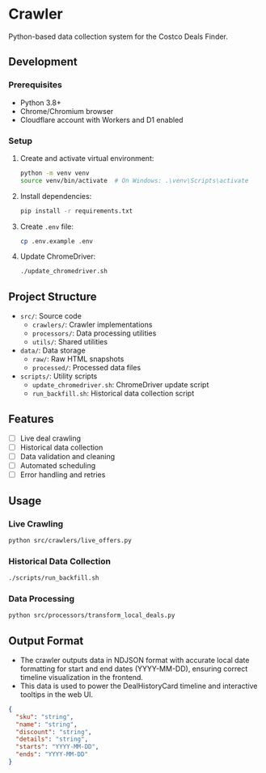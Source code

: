 # Crawler

Python-based data collection system for the Costco Deals Finder.

## Development

### Prerequisites

- Python 3.8+
- Chrome/Chromium browser
- Cloudflare account with Workers and D1 enabled

### Setup

1. Create and activate virtual environment:

   ```bash
   python -m venv venv
   source venv/bin/activate  # On Windows: .\venv\Scripts\activate
   ```

2. Install dependencies:

   ```bash
   pip install -r requirements.txt
   ```

3. Create `.env` file:

   ```bash
   cp .env.example .env
   ```

4. Update ChromeDriver:
   ```bash
   ./update_chromedriver.sh
   ```

## Project Structure

- `src/`: Source code
  - `crawlers/`: Crawler implementations
  - `processors/`: Data processing utilities
  - `utils/`: Shared utilities
- `data/`: Data storage
  - `raw/`: Raw HTML snapshots
  - `processed/`: Processed data files
- `scripts/`: Utility scripts
  - `update_chromedriver.sh`: ChromeDriver update script
  - `run_backfill.sh`: Historical data collection script

## Features

- [ ] Live deal crawling
- [ ] Historical data collection
- [ ] Data validation and cleaning
- [ ] Automated scheduling
- [ ] Error handling and retries

## Usage

### Live Crawling

```bash
python src/crawlers/live_offers.py
```

### Historical Data Collection

```bash
./scripts/run_backfill.sh
```

### Data Processing

```bash
python src/processors/transform_local_deals.py
```

## Output Format

- The crawler outputs data in NDJSON format with accurate local date formatting for start and end dates (YYYY-MM-DD), ensuring correct timeline visualization in the frontend.
- This data is used to power the DealHistoryCard timeline and interactive tooltips in the web UI.

```json
{
  "sku": "string",
  "name": "string",
  "discount": "string",
  "details": "string",
  "starts": "YYYY-MM-DD",
  "ends": "YYYY-MM-DD"
}
```
